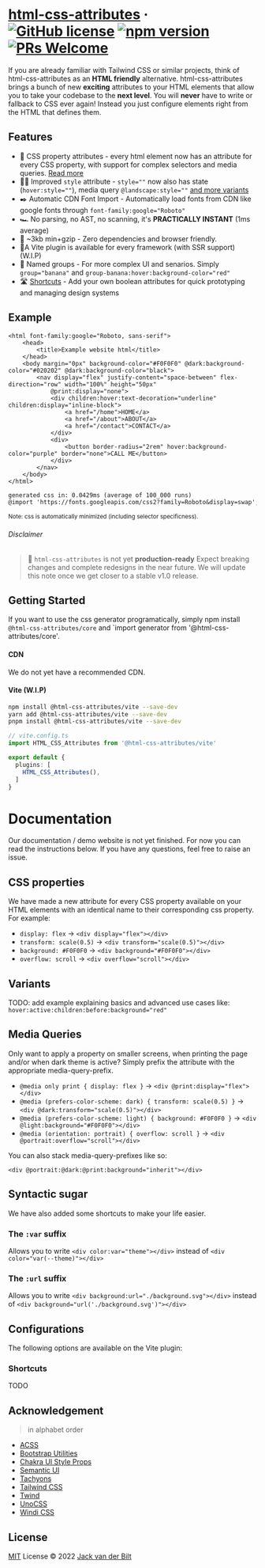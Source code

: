 # [html-css-attributes](https://just-html.dev) &middot; [![GitHub license](https://img.shields.io/github/license/UltraCakeBakery/html-css-attributes.svg)](#LICENSE) [![npm version](https://img.shields.io/npm/v/html-css-attributes.svg?style=flat)](https://www.npmjs.com/package/html-css-attributes) [![PRs Welcome](https://img.shields.io/badge/PRs-welcome-brightgreen.svg)](https://reactjs.org/docs/how-to-contribute.html#your-first-pull-request)

If you are already familiar with Tailwind CSS or similar projects, think of html-css-attributes as an **HTML friendly** alternative. html-css-attributes brings a bunch of new **exciting** attributes to your HTML elements that allow you to take your codebase to the **next level**. You will **never** have to write or fallback to CSS ever again! Instead you just configure elements right from the HTML that defines them.

## Features
- 🦾 CSS property attributes - every html element now has an attribute for every CSS property, with support for complex selectors and media queries. [Read more](#documentation)
- 🧑‍🎨 Improved `style` attribute - `style=""` now also has state (`hover:style=""`), media query `@landscape:style=""` [and more variants ](#documentation)
- ✒️ Automatic CDN Font Import - Automatically load fonts from CDN like google fonts through `font-family:google="Roboto"`
- 🏎️ No parsing, no AST, no scanning, it's **PRACTICALLY INSTANT** (1ms average)
- 🤏 ~3kb min+gzip - Zero dependencies and browser friendly.
- 🔌A Vite plugin is available for every framework (with SSR support) (W.I.P)
- 📇 Named groups - For more complex UI and senarios. Simply `group="banana"` and `group-banana:hover:background-color="red"`
- 🛣️ [Shortcuts](#shortcuts) - Add your own boolean attributes for quick prototyping and managing design systems
<!-- - [100.000+ CSS Icons](https://github.com/unocss/unocss/tree/main/packages/preset-icons/) - easily and performantly add icons to your website  -->

## Example
```vue
<html font-family:google="Roboto, sans-serif">
    <head>
        <title>Example website html</title>
    </head>
    <body margin="0px" background-color="#F0F0F0" @dark:background-color="#020202" @dark:background-color="black">
        <nav display="flex" justify-content="space-between" flex-direction="row" width="100%" height="50px"
            @print:display="none">
            <div children:hover:text-decoration="underline" children:display="inline-block">
                <a href="/home">HOME</a>
                <a href="/about">ABOUT</a>
                <a href="/contact">CONTACT</a>
            </div>
            <div>
                <button border-radius="2rem" hover:background-color="purple" border="none">CALL ME</button>
            </div>
        </nav>
    </body>
</html>
```
```txt
generated css in: 0.0429ms (average of 100_000 runs)
@import 'https://fonts.googleapis.com/css2?family=Roboto&display=swap';[font-family\:google]{font-family:Roboto, sans-serif}[margin]{margin:0px}[background-color]{background-color:#F0F0F0}[display]{display:flex}[justify-content]{justify-content:space-between}[flex-direction]{flex-direction:row}[width]{width:100%}[height]{height:50px}[hover\:children\:text-decoration]:hover > *{text-decoration:underline}[children\:display="inline-block"] > *{display:inline-block}[border-radius]{border-radius:2rem}[hover\:background-color="purple"]:hover{background-color:purple}[border]{border:none}@media (prefers-color-scheme: dark){[\@dark\:background-color="#020202"]{background-color:#020202}[\@dark\:background-color="black"]{background-color:black}}@media print{[\@print\:display="none"]{display:none}}
```
<sub>Note: css is automatically minimized (including selector specificness).</sub> 

###### Disclaimer
> 🧪 `html-css-attributes` is not yet **production-ready** Expect breaking changes and complete redesigns in the near future.
> We will update this note once we get closer to a stable v1.0 release.

<!-- 
###### Benchmark

```
2022/7/2 08:38:12 PM
1656 utilities | x50 runs (min build time)

none                              5.87 ms / delta.      0.00 ms 
unocss       v0.43.0              9.17 ms / delta.      3.30 ms (x1.00)
tailwindcss  v3.1.4             497.24 ms / delta.    491.37 ms (x148.70)
windicss     v3.5.5             869.47 ms / delta.    863.60 ms (x261.35)
``` -->

## Getting Started
If you want to use the css generator programatically, simply npm install `@html-css-attributes/core` and `import generator from '@html-css-attributes/core'.

#### CDN
We do not yet have a recommended CDN.

#### Vite (W.I.P)

```bash
npm install @html-css-attributes/vite --save-dev
yarn add @html-css-attributes/vite --save-dev
pnpm install @html-css-attributes/vite --save-dev
```

```ts
// vite.config.ts
import HTML_CSS_Attributes from '@html-css-attributes/vite'

export default {
  plugins: [
    HTML_CSS_Attributes(),
  ]
}
```

# Documentation
Our documentation / demo website is not yet finished. For now you can read the instructions below. If you have any questions, feel free to raise an issue.

## CSS properties
We have made a new attribute for every CSS property available on your HTML elements with an identical name to their corresponding css property.
For example:

- `display: flex` -> `<div display="flex"></div>`
- `transform: scale(0.5)` -> `<div transform="scale(0.5)"></div>`
- `background: #F0F0F0` -> `<div background="#F0F0F0"></div>`
- `overflow: scroll` -> `<div overflow="scroll"></div>`

## Variants
TODO: add example explaining basics and advanced use cases like: 
`hover:active:children:before:background="red"`

## Media Queries
Only want to apply a property on smaller screens, when printing the page and/or when dark theme is active? Simply prefix the attribute with the appropriate media-query-prefix.

- `@media only print { display: flex }` -> `<div @print:display="flex"></div>`
- `@media (prefers-color-scheme: dark) { transform: scale(0.5) }` -> `<div @dark:transform="scale(0.5)"></div>`
- `@media (prefers-color-scheme: light) { background: #F0F0F0 }` -> `<div @light:background="#F0F0F0"></div>`
- `@media (orientation: portrait) { overflow: scroll }` -> `<div @portrait:overflow="scroll"></div>`

You can also stack media-query-prefixes like so:

`<div @portrait:@dark:@print:background="inherit"></div>`

## Syntactic sugar
We have also added some shortcuts to make your life easier.

### The `:var` suffix
Allows you to write `<div color:var="theme"></div>` instead of `<div color="var(--theme)"></div>`

### The `:url` suffix
Allows you to write `<div background:url="./background.svg"></div>` instead of `<div background="url('./background.svg')"></div>`

## Configurations
The following options are available on the Vite plugin:

### Shortcuts
TODO

## Acknowledgement

> in alphabet order

- [ACSS](https://acss.io/)
- [Bootstrap Utilities](https://getbootstrap.com/docs/5.1/utilities/flex/)
- [Chakra UI Style Props](https://chakra-ui.com/docs/features/style-props)
- [Semantic UI](https://semantic-ui.com/)
- [Tachyons](https://tachyons.io/)
- [Tailwind CSS](https://tailwindcss.com/)
- [Twind](https://github.com/tw-in-js/twind)
- [UnoCSS](http://github.com/unocss/unocss)
- [Windi CSS](http://windicss.org/)


## License

[MIT](./LICENSE) License &copy; 2022 [Jack van der Bilt](https://github.com/ultracakebakery)
